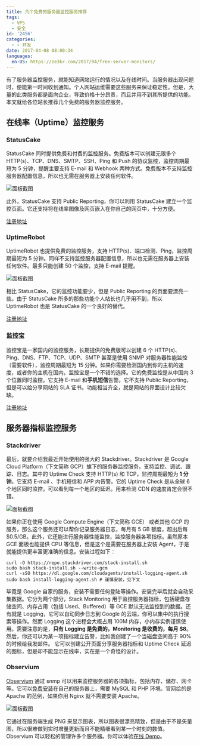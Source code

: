 ```yaml
---
title: 几个免费的服务器监控服务推荐
tags:
  - VPS
  - 安全
id: '2456'
categories:
  - - 开发
date: 2017-04-08 08:00:34
languages:
  en-US: https://ze3kr.com/2017/04/free-server-monitors/
---
```


有了服务器监控服务，就能知道网站运行的情况以及在线时间。当服务器出现问题时，便能第一时间收到通知。个人网站运维需要这些服务来保证稳定性。但是，大量的此类服务都是面向企业，导致价格十分昂贵，而且并用不到其所提供的功能。本文就给各位站长推荐几个免费的服务器监控服务。
<!-- more -->

## 在线率（Uptime）监控服务

### StatusCake

StatusCake 同时提供免费和付费的监控服务。免费版本可以创建无限多个 HTTP(s)、TCP、DNS、SMTP、SSH、Ping 和 Push 的协议监控，监控周期最短为 5 分钟，提醒主要支持 E-mail 和 Webhook 两种方式。免费版本不支持监控服务器配置信息，所以也无需在服务器上安装任何软件。

![面板截图](https://imagedelivery.net/6T-behmofKYLsxlrK0l_MQ/a369a751-275e-4416-fb1c-75cd6f010d00/large)

此外，StatusCake 支持 Public Reporting，你可以利用 StatusCake 建立一个监控页面。它还支持将在线率图像及网页嵌入在你自己的网页中，十分方便。

[注册地址](https://app.statuscake.com/Try/?Plan=FREE)

### UptimeRobot

UptimeRobot 也提供免费的监控服务，支持 HTTP(s)、端口检测、Ping，监控周期最短为 5 分钟。同样不支持监控服务器配置信息，所以也无需在服务器上安装任何软件。最多只能创建 50 个监控，支持 E-mail 提醒。

![面板截图](https://imagedelivery.net/6T-behmofKYLsxlrK0l_MQ/5dc617eb-7fe8-46bd-a0e6-7a241e859800/large)

相比 StatusCake，它的监控功能要少，但是 Public Reporting 的页面要漂亮一些。由于 StatusCake 所多的那些功能个人站长也几乎用不到，所以 UptimeRobot 也是 StatusCake 的一个良好的替代。

[注册地址](https://uptimerobot.com/signUp)

### 监控宝

监控宝是一家国内的监控服务，长期提供的免费版可以创建 6 个 HTTP(s)、Ping、DNS、FTP、TCP、UDP、SMTP 甚至是使用 SNMP 对服务器性能监控（需要软件），监控周期最短为 15 分钟。如果你需要检测国内到你的主机的速度，或者你的主机在国内，监控宝是一个不错的选择。它的免费监控是从中国内 3 个位置同时监控。它支持 E-mail 和**手机短信**告警。它不支持 Public Reporting，但是可以给分享网站的 SLA 证书。功能相当齐全，就是网站的界面设计比较欠缺。

[注册地址](https://www.jiankongbao.com/new_signup)

## 服务器指标监控服务

### Stackdriver

最后，就要介绍我最近开始使用的强大的 Stackdriver。Stackdriver 是 Google Cloud Platform（下文简称 GCP）旗下的服务器监控服务，支持监控、调试、跟踪、日志。其中的 Uptime Check 支持 HTTP(s) 和 TCP，监控周期最短为 **1 分钟**。它支持 E-mail 、手机短信和 APP 内告警。它的 Uptime Check 是从全球 6 个地区同时监控，可以看到每一个地区的延迟。用来检测 CDN 的速度肯定会很不错。

![面板截图](https://imagedelivery.net/6T-behmofKYLsxlrK0l_MQ/b5ad0138-ab27-4b6b-f973-36debdd7bb00/large)

如果你正在使用 Google Compute Engine（下文简称 GCE） 或者其他 GCP 的服务，那么这个服务还可以帮你记录服务器日志，每月有 5 GB 额度，超出后每 $0.5/GB。此外，它还能进行服务器性能监控，监控服务器各项指标。虽然原本 GCE 面板也能提供 CPU 等信息，但是这个是需要在服务器上安装 Agent，于是就能提供更丰富更准确的信息。安装过程如下：

```
curl -O https://repo.stackdriver.com/stack-install.sh
sudo bash stack-install.sh --write-gcm
curl -sSO https://dl.google.com/cloudagents/install-logging-agent.sh
sudo bash install-logging-agent.sh # 谨慎安装，见下文
```

毕竟是 Google 自家的服务，安装不需要任何登陆等操作。安装完毕后就会自动采集数据。它分为两个部分，Stack Monitoring 用于监控服务器指标，包括硬盘存储空间、内存占用（包括 Used、Buffered）等 GCE 默认无法监控到的数据。还有就是 Logging，它可以自动同步日志到 Google 的云端，你可以集中的执行搜索等操作。然而 Logging 这个进程会大概占用 100M 内存，小内存实例谨慎使用。需要注意的是，**只有 Logging 是免费的，Monitoring 是收费的，每月 $8**。 然后，你还可以为某一项指标建立告警，比如我创建了一个当磁盘空间高于 90% 的时候给我发邮件。 它可以创建公开页面分享服务器指标和 Uptime Check 延迟的图标，但是却不能显示在线率，实在是一个奇怪的设计。

### Observium

[Observium](http://observium.org/) 通过 snmp 可以用来监控服务器的各项指标，包括内存、储存、网卡等。它可以[免费安装](http://observium.org/wiki/Installation)在自己的服务器上，需要 MySQL 和 PHP 环境。官网给的是 Apache 的范例，如果你用 Nginx 就不需要安装 Apache。

![面板截图](https://imagedelivery.net/6T-behmofKYLsxlrK0l_MQ/ceaf176d-5402-4fe7-8dcf-1b8105384600/large)
 
它通过在服务端生成 PNG 来显示图表，所以图表很漂亮精致，但是由于不是矢量图，所以很难做到实时增量更新而且不能精细看到某一个时刻的数值。 Observium 可以轻松的管理许多个服务器。你可以体验[在线 Demo](http://demo.observium.org)。
